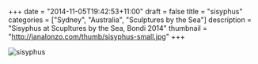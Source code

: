 +++
date = "2014-11-05T19:42:53+11:00"
draft = false
title = "sisyphus"
categories = ["Sydney", "Australia", "Sculptures by the Sea"]
description = "Sisyphus at Scupltures by the Sea, Bondi 2014"
thumbnail = "http://janalonzo.com/thumb/sisyphus-small.jpg"
+++

<img sizes="(max-width: 30em) 100%, (max-width: 50em) 50%,
            calc(33% - 100px)"
     srcset="/thumb/sisyphus.jpg 3200w,
             /thumb/sisyphus-large.jpg 2560w,
             /thumb/sisyphus-medium.jpg 2048w,
             /thumb/sisyphus-small.jpg 1024w,
             /thumb/sisyphus-xsmall.jpg 640w"
     src="/thumb/sisyphus-small.jpg"
     class="img-responsive caption__media"
     alt="sisyphus"/>
